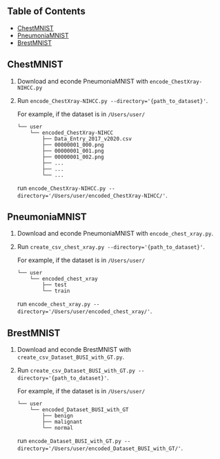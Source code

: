 ## Table of Contents

- [ChestMNIST](#chestmnist)
- [PneumoniaMNIST](#pneumoniamnist)
- [BrestMNIST](#brestmnist)

## ChestMNIST

1. Download and econde PneumoniaMNIST with `encode_ChestXray-NIHCC.py`
2. Run `encode_ChestXray-NIHCC.py --directory='{path_to_dataset}'`.

   For example, if the dataset is in `/Users/user/`

   ```
   └── user
       └── encoded_ChestXray-NIHCC
           ├── Data_Entry_2017_v2020.csv
           ├── 00000001_000.png
           ├── 00000001_001.png
           ├── 00000001_002.png
           ├── ...
           ├── ...
           └── ...
   ```

   run `encode_ChestXray-NIHCC.py --directory='/Users/user/encoded_ChestXray-NIHCC/'`.

## PneumoniaMNIST

1. Download and econde PneumoniaMNIST with `encode_chest_xray.py`.
2. Run `create_csv_chest_xray.py --directory='{path_to_dataset}'`.

   For example, if the dataset is in `/Users/user/`

   ```
   └── user
       └── encoded_chest_xray
           ├── test
           └── train
   ```

   run `encode_chest_xray.py --directory='/Users/user/encoded_chest_xray/'`.

## BrestMNIST

1. Download and econde BrestMNIST with `create_csv_Dataset_BUSI_with_GT.py`.
2. Run `create_csv_Dataset_BUSI_with_GT.py --directory='{path_to_dataset}'`.

   For example, if the dataset is in `/Users/user/`

   ```
   └── user
       └── encoded_Dataset_BUSI_with_GT
           ├── benign
           ├── malignant
           └── normal
   ```

   run `encode_Dataset_BUSI_with_GT.py --directory='/Users/user/encoded_Dataset_BUSI_with_GT/'`.
   
